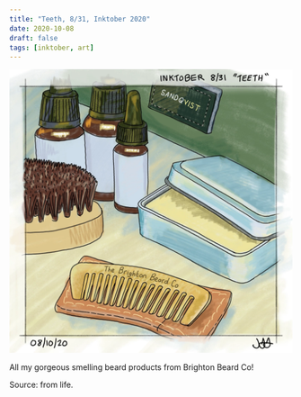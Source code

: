 ```yaml
---
title: "Teeth, 8/31, Inktober 2020"
date: 2020-10-08
draft: false
tags: [inktober, art]
---
```


![WEBP](teeth.webp "Teeth")

All my gorgeous smelling beard products from Brighton Beard Co!

Source: from life.
